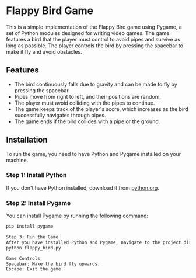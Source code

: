 # Flappy Bird Game

This is a simple implementation of the Flappy Bird game using Pygame, a set of Python modules designed for writing video games. The game features a bird that the player must control to avoid pipes and survive as long as possible. The player controls the bird by pressing the spacebar to make it fly and avoid obstacles.

## Features

- The bird continuously falls due to gravity and can be made to fly by pressing the spacebar.
- Pipes move from right to left, and their positions are random.
- The player must avoid colliding with the pipes to continue.
- The game keeps track of the player's score, which increases as the bird successfully navigates through pipes.
- The game ends if the bird collides with a pipe or the ground.

## Installation

To run the game, you need to have Python and Pygame installed on your machine.

### Step 1: Install Python
If you don't have Python installed, download it from [python.org](https://www.python.org/downloads/).

### Step 2: Install Pygame
You can install Pygame by running the following command:

```bash
pip install pygame

Step 3: Run the Game
After you have installed Python and Pygame, navigate to the project directory in your terminal and run the following command to start the game:
python flappy_bird.py

Game Controls
Spacebar: Make the bird fly upwards.
Escape: Exit the game.
